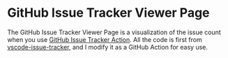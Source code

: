 # GitHub Issue Tracker Viewer Page

The GitHub Issue Tracker Viewer Page is a visualization of the issue count when you use [GitHub Issue Tracker Action](). All the code is first from [vscode-issue-tracker](https://github.com/lannonbr/vscode-issue-tracker), and I modify it as a GitHub Action for easy use.

